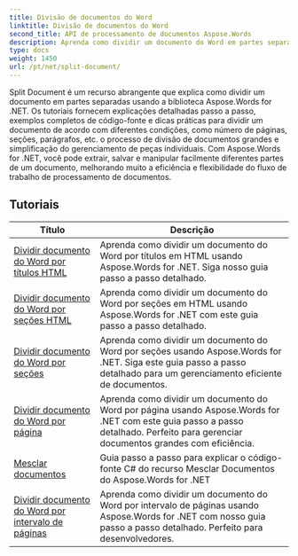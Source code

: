 ```yaml
---
title: Divisão de documentos do Word
linktitle: Divisão de documentos do Word
second_title: API de processamento de documentos Aspose.Words
description: Aprenda como dividir um documento do Word em partes separadas usando Aspose.Words for .NET. Este recurso abrangente fornece tutoriais detalhados, exemplos de código-fonte e dicas práticas para dividir documentos de acordo com diferentes condições.
type: docs
weight: 1450
url: /pt/net/split-document/
---
```

Split Document é um recurso abrangente que explica como dividir um documento em partes separadas usando a biblioteca Aspose.Words for .NET. Os tutoriais fornecem explicações detalhadas passo a passo, exemplos completos de código-fonte e dicas práticas para dividir um documento de acordo com diferentes condições, como número de páginas, seções, parágrafos, etc. o processo de divisão de documentos grandes e simplificação do gerenciamento de peças individuais. Com Aspose.Words for .NET, você pode extrair, salvar e manipular facilmente diferentes partes de um documento, melhorando muito a eficiência e flexibilidade do fluxo de trabalho de processamento de documentos.

 ## Tutoriais
| Título | Descrição |
| --- | --- |
| [Dividir documento do Word por títulos HTML](./by-headings-html/) | Aprenda como dividir um documento do Word por títulos em HTML usando Aspose.Words for .NET. Siga nosso guia passo a passo detalhado. |
| [Dividir documento do Word por seções HTML](./by-sections-html/) | Aprenda como dividir um documento do Word por seções em HTML usando Aspose.Words for .NET com este guia passo a passo detalhado. |
| [Dividir documento do Word por seções](./by-sections/) | Aprenda como dividir um documento do Word por seções usando Aspose.Words for .NET. Siga este guia passo a passo detalhado para um gerenciamento eficiente de documentos. |
| [Dividir documento do Word por página](./page-by-page/) | Aprenda como dividir um documento do Word por página usando Aspose.Words for .NET com este guia passo a passo detalhado. Perfeito para gerenciar documentos grandes com eficiência. |
| [Mesclar documentos](./merge-documents/) | Guia passo a passo para explicar o código-fonte C# do recurso Mesclar Documentos do Aspose.Words for .NET |
| [Dividir documento do Word por intervalo de páginas](./by-page-range/) | Aprenda como dividir um documento do Word por intervalo de páginas usando Aspose.Words for .NET com nosso guia passo a passo detalhado. Perfeito para desenvolvedores. |